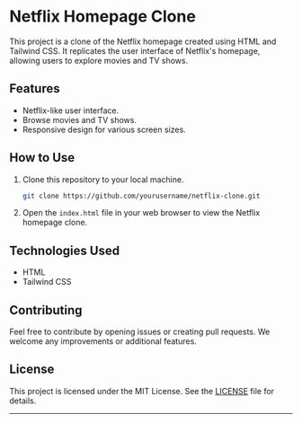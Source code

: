 

# Netflix Homepage Clone

This project is a clone of the Netflix homepage created using HTML and Tailwind CSS. It replicates the user interface of Netflix's homepage, allowing users to explore movies and TV shows.

## Features

- Netflix-like user interface.
- Browse movies and TV shows.
- Responsive design for various screen sizes.

## How to Use

1. Clone this repository to your local machine.

   ```bash
   git clone https://github.com/yourusername/netflix-clone.git
   ```

2. Open the `index.html` file in your web browser to view the Netflix homepage clone.


## Technologies Used

- HTML
- Tailwind CSS

## Contributing

Feel free to contribute by opening issues or creating pull requests. We welcome any improvements or additional features.

## License

This project is licensed under the MIT License. See the [LICENSE](LICENSE) file for details.

---
